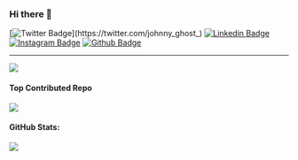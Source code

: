 ### Hi there 👋

[![Twitter Badge](https://img.shields.io/badge/-@johnny_ghost_-164f63?style=flat-square&labelColor=164f63&logo=twitter&logoColor=white&link=https://twitter.com/johnny_ghost_)](https://twitter.com/johnny_ghost_)
[![Linkedin Badge](https://img.shields.io/badge/-joaohenriquesdeveloper-164f63?style=flat-square&logo=Linkedin&logoColor=white&link=https://www.linkedin.com/in/joaohenriquesdeveloper/)](https://www.linkedin.com/in/joaohenriquesdeveloper/) 
[![Instagram Badge](https://img.shields.io/badge/-johnnyghost.codes-164f63?style=flat-square&logo=Instagram&logoColor=white&link=https://www.instagram.com/johnnyghost.codes/)](https://www.instagram.com/johnnyghost.codes) 
[![Github Badge](https://img.shields.io/badge/-johnnyghost.codes-164f63?style=flat-square&logo=Github&logoColor=white&link=https://www.github.com/johnnyghost/)](https://www.github.com/johnnyghost) 

---
[![](https://visitcount.itsvg.in/api?id=johnnyghost&icon=0&color=0)](https://visitcount.itsvg.in)


#### Top Contributed Repo
![](https://github-contributor-stats.vercel.app/api?username=johnnyghost&limit=5&theme=dracula&hide_border=true&combine_all_yearly_contributions=true)



#### GitHub Stats:
![](https://github-readme-streak-stats.herokuapp.com/?user=johnnyghost&theme=dracula&hide_border=true)<br/>
